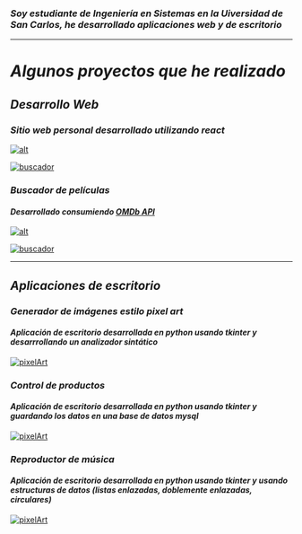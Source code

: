 ### *Soy estudiante de Ingeniería en Sistemas en la Uiversidad de San Carlos, he desarrollado aplicaciones web  y de escritorio*
___
# *Algunos proyectos que he realizado*

## *Desarrollo Web*

### *Sitio web personal desarrollado utilizando react*
[![alt](https://img.shields.io/static/v1?message=Aplicacion&logo=react&labelColor=white&color=blue&logoColor=blue&label=+&style=for-the-badge)](https://diego-008.github.io/my-web-site/)

[![buscador](https://img.shields.io/static/v1?message=Repositorio&logo=github&labelColor=black&color=white&logoColor=white&label=+&style=for-the-badge)](https://github.com/diego-008/my-web-site)

### *Buscador de películas*
#### *Desarrollado consumiendo [OMDb API](https://www.omdbapi.com/)*

[![alt](https://img.shields.io/static/v1?message=Aplicacion&logo=react&labelColor=white&color=blue&logoColor=blue&label=+&style=for-the-badge)](https://diego-acetun-movie-app.netlify.app/)

[![buscador](https://img.shields.io/static/v1?message=Repositorio&logo=github&labelColor=black&color=white&logoColor=white&label=+&style=for-the-badge)](https://github.com/diego-008/movie-app)
___
## *Aplicaciones de escritorio*

### *Generador de imágenes estilo pixel art*
#### *Aplicación de escritorio desarrollada en python usando tkinter y desarrrollando un analizador sintático*

[![pixelArt](https://img.shields.io/static/v1?message=Repositorio&logo=python&labelColor=f9ca24&color=blue&logoColor=blue&label=+&style=for-the-badge)](https://github.com/diego-008/GENERADOR-IMG-PIXELART)

### *Control de productos*
#### *Aplicación de escritorio desarrollada en python usando tkinter y guardando los datos en una base de datos mysql*

[![pixelArt](https://img.shields.io/static/v1?message=Repositorio&logo=python&labelColor=f9ca24&color=blue&logoColor=blue&label=+&style=for-the-badge)](https://github.com/diego-008/ControlDeProductos)

### *Reproductor de música*
#### *Aplicación de escritorio desarrollada en python usando tkinter y usando estructuras de datos (listas enlazadas, doblemente enlazadas, circulares)*

[![pixelArt](https://img.shields.io/static/v1?message=Repositorio&logo=python&labelColor=f9ca24&color=blue&logoColor=blue&label=+&style=for-the-badge)](https://github.com/diego-008//ReproductorDeMusicaPython)






<!-- [![alt](https://img.shields.io/static/v1?message=css3&logo=css3&labelColor=5c5c5c&color=1182c3&logoColor=white&label=%20&style=for-the-badge)](https://google.com) -->
